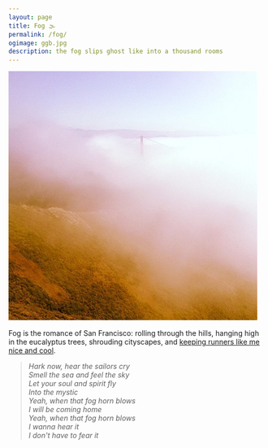 ```yaml
---
layout: page
title: Fog 🌫
permalink: /fog/
ogimage: ggb.jpg
description: the fog slips ghost like into a thousand rooms
---
```

<img src="/assets/og/ggb.jpg">

Fog is the romance of San Francisco: rolling through the hills, hanging high in the eucalyptus trees, shrouding cityscapes, and [keeping runners like me nice and cool](https://www.strava.com/activities/5460410709/).

> *Hark now, hear the sailors cry*\
> *Smell the sea and feel the sky*\
> *Let your soul and spirit fly*\
> *Into the mystic*\
> *Yeah, when that fog horn blows*\
> *I will be coming home*\
> *Yeah, when that fog horn blows*\
> *I wanna hear it*\
> *I don't have to fear it*